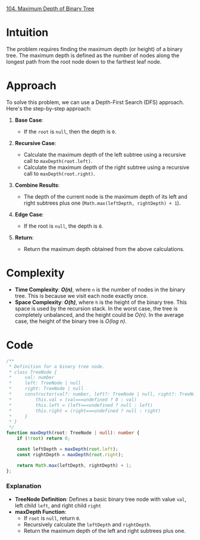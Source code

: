 [104. Maximum Depth of Binary Tree](https://leetcode.com/problems/maximum-depth-of-binary-tree/)

# Intuition

The problem requires finding the maximum depth (or height) of a binary tree. The maximum depth is defined as the number of nodes along the longest path from the root node down to the farthest leaf node.

# Approach

To solve this problem, we can use a Depth-First Search (DFS) approach. Here's the step-by-step approach:

1. **Base Case**:
   - If the `root` is `null`, then the depth is `0`.

2. **Recursive Case**:
   - Calculate the maximum depth of the left subtree using a recursive call to `maxDepth(root.left)`.
   - Calculate the maximum depth of the right subtree using a recursive call to `maxDepth(root.right)`.

3. **Combine Results**:
   - The depth of the current node is the maximum depth of its left and right subtrees plus one (`Math.max(leftDepth, rightDepth) + 1`).

4. **Edge Case**:
   - If the root is `null`, the depth is `0`.

5. **Return**:
   - Return the maximum depth obtained from the above calculations.

# Complexity

- **Time Complexity**: ***O(n)***, where `n` is the number of nodes in the binary tree. This is because we visit each node exactly once.
- **Space Complexity**: ***O(h)***, where `h` is the height of the binary tree. This space is used by the recursion stack. In the worst case, the tree is completely unbalanced, and the height could be *O(n)*. In the average case, the height of the binary tree is *O(log n)*.

# Code
```typescript
/**
 * Definition for a binary tree node.
 * class TreeNode {
 *     val: number
 *     left: TreeNode | null
 *     right: TreeNode | null
 *     constructor(val?: number, left?: TreeNode | null, right?: TreeNode | null) {
 *         this.val = (val===undefined ? 0 : val)
 *         this.left = (left===undefined ? null : left)
 *         this.right = (right===undefined ? null : right)
 *     }
 * }
 */
function maxDepth(root: TreeNode | null): number {
    if (!root) return 0;

    const leftDepth = maxDepth(root.left);
    const rightDepth = maxDepth(root.right);

    return Math.max(leftDepth, rightDepth) + 1;
};

```

### Explanation

- **TreeNode Definition**: Defines a basic binary tree node with value `val`, left child `left`, and right child `right`  
- **maxDepth Function**:
  - If `root` is `null`, return `0`.
  - Recursively calculate the `leftDepth` and `rightDepth`.
  - Return the maximum depth of the left and right subtrees plus one.
